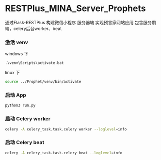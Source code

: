 # RESTPlus_MINA_Server_Prophets
通过Flask-RESTPlus 构建微信小程序 服务器端 实现预言家网站应用
包含服务期端，celery后台worker、beat

### 激活 venv
windows 下
```commandline
.\venv\Scripts\activate.bat
```
linux 下
```bash
source ../Prophet/venv/bin/activate
```

### 启动 App
```bash
python3 run.py
```

### 启动 Celery worker
```bash
celery -A celery_task.task.celery worker --loglevel=info
```

### 启动 Celery beat
```bash
celery -A celery_task.task.celery beat --loglevel=info
```
